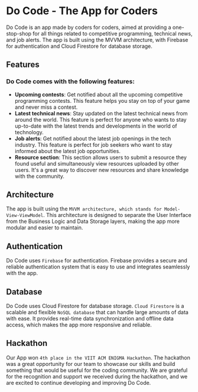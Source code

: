 # Do Code - The App for Coders

Do Code is an app made by coders for coders, aimed at providing a one-stop-shop for all things related to competitive programming, technical news, and job alerts. The app is built using the MVVM architecture, with Firebase for authentication and Cloud Firestore for database storage.

## Features

### Do Code comes with the following features:

- **Upcoming contests**: Get notified about all the upcoming competitive programming contests. This feature helps you stay on top of your game and never miss a contest.
- **Latest technical news**: Stay updated on the latest technical news from around the world. This feature is perfect for anyone who wants to stay up-to-date with the latest trends and developments in the world of technology.
- **Job alerts**: Get notified about the latest job openings in the tech industry. This feature is perfect for job seekers who want to stay informed about the latest job opportunities.
- **Resource section**: This section allows users to submit a resource they found useful and simultaneously view resources uploaded by other users. It's a great way to discover new resources and share knowledge with the community.

## Architecture

The app is built using the `MVVM architecture, which stands for Model-View-ViewModel`. This architecture is designed to separate the User Interface from the Business Logic and Data Storage layers, making the app more modular and easier to maintain.

## Authentication

Do Code uses `Firebase` for authentication. Firebase provides a secure and reliable authentication system that is easy to use and integrates seamlessly with the app.

## Database

Do Code uses Cloud Firestore for database storage. `Cloud Firestore` is a scalable and flexible `NoSQL database` that can handle large amounts of data with ease. It provides real-time data synchronization and offline data access, which makes the app more responsive and reliable.

## Hackathon

Our App won `4th place in the VIIT ACM ENIGMA Hackathon`. The hackathon was a great opportunity for our team to showcase our skills and build something that would be useful for the coding community. We are grateful for the recognition and support we received during the hackathon, and we are excited to continue developing and improving Do Code.
